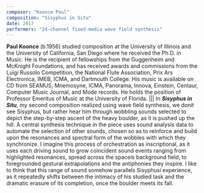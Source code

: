 ```yaml
---
composer: "Koonce Paul"
composition: "Sisyphus in Situ"
date: 2017
performers: "24-channel fixed-media wave field synthesis"
---
```

**Paul Koonce** (b.1956) studied composition at the University of Illinois and the University of California, San Diego where he received the Ph.D. in Music. He is the recipient of fellowships from the Guggenheim and McKnight Foundations, and has received awards and commissions from the Luigi Russolo Competition, the National Flute Association, Prix Ars Electronica, IMEB, ICMA, and Dartmouth College. His music is available on CD from SEAMUS, Mnemosyne, ICMA, Panorama, Innova, Einstein, Centaur, Computer Music Journal, and Mode records. He holds the position of Professor Emeritus of Music at the University of Florida.
|||
In **_Sisyphus in Situ_**, my second composition realized using wave field synthesis, we donít see Sisyphus, but rather hear him through wobbling sounds selected to depict the step-by-step ascent of the heavy boulder, as it is pushed up the hill. A central synthesis technique in the piece uses sound analysis data to automate the selection of other sounds, chosen so as to reinforce and build upon the resonances and spectral form of the wobbles with which they synchronize. I imagine this process of orchestration as inscriptional, as it uses each driving sound to grow coincident sound events ranging from highlighted resonances, spread across the spaceís background field, to foregrounded gestural extrapolations and the antiphonies they inspire. I like to think that this range of sound somehow parallels Sisyphusí experience, as it repeatedly shifts between the intimacy of his studied task and the dramatic erasure of its completion, once the boulder meets its fall.